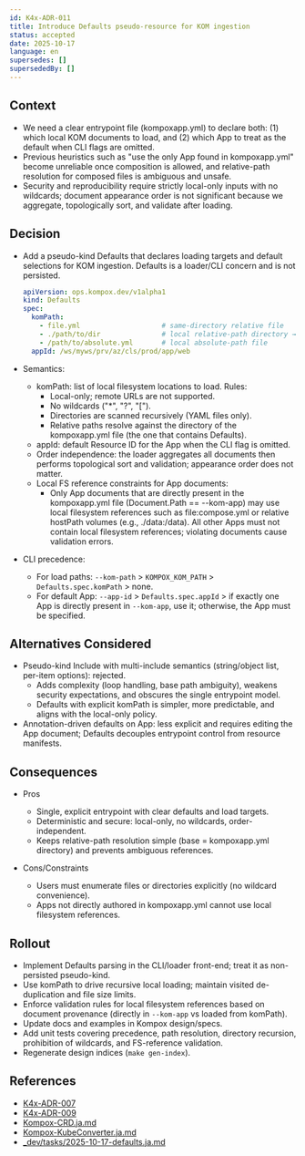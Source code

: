 ```yaml
---
id: K4x-ADR-011
title: Introduce Defaults pseudo-resource for KOM ingestion
status: accepted
date: 2025-10-17
language: en
supersedes: []
supersededBy: []
---
```


## Context

- We need a clear entrypoint file (kompoxapp.yml) to declare both: (1) which local KOM documents to load, and (2) which App to treat as the default when CLI flags are omitted.
- Previous heuristics such as "use the only App found in kompoxapp.yml" become unreliable once composition is allowed, and relative-path resolution for composed files is ambiguous and unsafe.
- Security and reproducibility require strictly local-only inputs with no wildcards; document appearance order is not significant because we aggregate, topologically sort, and validate after loading.

## Decision

- Add a pseudo-kind Defaults that declares loading targets and default selections for KOM ingestion. Defaults is a loader/CLI concern and is not persisted.

  ```yaml
  apiVersion: ops.kompox.dev/v1alpha1
  kind: Defaults
  spec:
    komPath:
      - file.yml                    # same-directory relative file
      - ./path/to/dir               # local relative-path directory → recursive load (YAML only)
      - /path/to/absolute.yml       # local absolute-path file
    appId: /ws/myws/prv/az/cls/prod/app/web
  ```

- Semantics:
  - komPath: list of local filesystem locations to load. Rules:
    - Local-only; remote URLs are not supported.
    - No wildcards ("*", "?", "[").
    - Directories are scanned recursively (YAML files only).
    - Relative paths resolve against the directory of the kompoxapp.yml file (the one that contains Defaults).
  - appId: default Resource ID for the App when the CLI flag is omitted.
  - Order independence: the loader aggregates all documents then performs topological sort and validation; appearance order does not matter.
  - Local FS reference constraints for App documents:
    - Only App documents that are directly present in the kompoxapp.yml file (Document.Path == --kom-app) may use local filesystem references such as file:compose.yml or relative hostPath volumes (e.g., ./data:/data). All other Apps must not contain local filesystem references; violating documents cause validation errors.

- CLI precedence:
  - For load paths: `--kom-path` > `KOMPOX_KOM_PATH` > `Defaults.spec.komPath` > none.
  - For default App: `--app-id` > `Defaults.spec.appId` > if exactly one App is directly present in `--kom-app`, use it; otherwise, the App must be specified.

## Alternatives Considered

- Pseudo-kind Include with multi-include semantics (string/object list, per-item options): rejected.
  - Adds complexity (loop handling, base path ambiguity), weakens security expectations, and obscures the single entrypoint model.
  - Defaults with explicit komPath is simpler, more predictable, and aligns with the local-only policy.
- Annotation-driven defaults on App: less explicit and requires editing the App document; Defaults decouples entrypoint control from resource manifests.

## Consequences

- Pros
  - Single, explicit entrypoint with clear defaults and load targets.
  - Deterministic and secure: local-only, no wildcards, order-independent.
  - Keeps relative-path resolution simple (base = kompoxapp.yml directory) and prevents ambiguous references.

- Cons/Constraints
  - Users must enumerate files or directories explicitly (no wildcard convenience).
  - Apps not directly authored in kompoxapp.yml cannot use local filesystem references.

## Rollout

- Implement Defaults parsing in the CLI/loader front-end; treat it as non-persisted pseudo-kind.
- Use komPath to drive recursive local loading; maintain visited de-duplication and file size limits.
- Enforce validation rules for local filesystem references based on document provenance (directly in `--kom-app` vs loaded from komPath).
- Update docs and examples in Kompox design/specs.
- Add unit tests covering precedence, path resolution, directory recursion, prohibition of wildcards, and FS-reference validation.
- Regenerate design indices (`make gen-index`).

## References

- [K4x-ADR-007]
- [K4x-ADR-009]
- [Kompox-CRD.ja.md]
- [Kompox-KubeConverter.ja.md]
- [_dev/tasks/2025-10-17-defaults.ja.md]

[K4x-ADR-007]: ./K4x-ADR-007.md
[K4x-ADR-009]: ./K4x-ADR-009.md
[Kompox-CRD.ja.md]: ../v1/Kompox-CRD.ja.md
[Kompox-KubeConverter.ja.md]: ../v1/Kompox-KubeConverter.ja.md
[_dev/tasks/2025-10-17-defaults.ja.md]: ../../_dev/tasks/2025-10-17-defaults.ja.md
